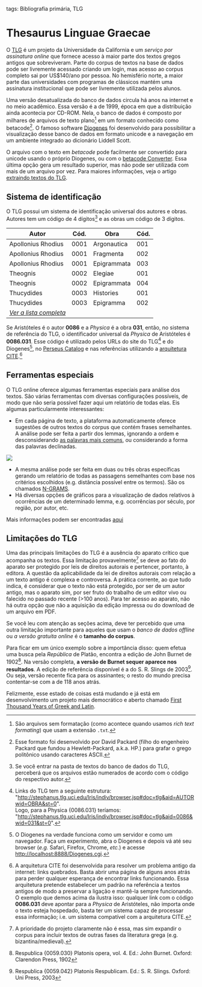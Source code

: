 tags: Bibliografia primária, TLG  

# Thesaurus Linguae Graecae  
  
O [TLG](http://www.tlg.uci.edu) é um projeto da Universidade da California e um *serviço por assinatura online* que fornece acesso à maior parte dos textos gregos antigos que sobreviveram. Parte do corpus de textos na base de dados pode ser livremente acessado criando um login, mas acesso ao corpus completo sai por US$140/ano por pessoa. No hemisfério norte, a maior parte das universidades com programas de clássicos mantém uma assinatura institucional que pode ser livremente utilizada pelos alunos.  
  
Uma versão desatualizada do banco de dados circula há anos na internet e no meio acadêmico. Essa versão é a de 1999, época em que a distribuição ainda acontecia por CD-ROM. Nela, o banco de dados é composto por milhares de arquivos de texto plano[^1] em um formato conhecido como betacode[^2]. O famoso software [Diogenes](https://d.iogen.es/d/download.html) foi desenvolvido para possibilitar a visualização desse banco de dados em formato unicode e a navegação em um ambiente integrado ao dicionário Liddell Scott.  
  
O arquivo com o texto em *betacode* pode facilmente ser convertido para unicode usando o próprio Diogenes, ou com o [betacode Converter](https://cental.uclouvain.be/beta2uni/#extended). Essa última opção gera um resultado superior, mas não pode ser utilizada com mais de um arquivo por vez. Para maiores informações, veja o artigo [extraindo textos do TLG](extraindo-textos-do-TLG).  
  
## Sistema de identificação  
O TLG possui um sistema de identificação universal dos autores e obras. Autores tem um código de 4 dígitos[^3] e as obras um código de 3 dígitos.  
  
| Autor              | Cód. | Obra        | Cód. |  
| ------------------ | ---- | ----------- | ---- |  
| Apollonius Rhodius | 0001 | Argonautica | 001  |  
| Apollonius Rhodius | 0001 | Fragmenta   | 002  |  
| Apollonius Rhodius | 0001 | Epigrammata | 003  |  
| Theognis           | 0002 | Elegiae     | 001  |  
| Theognis           | 0002 | Epigrammata | 004  |  
| Thucydides         | 0003 | Histories   | 001  |  
| Thucydides         | 0003 | Epigramma   | 002  |  
|[*Ver a lista completa*](códigos-do-tlg)|
  
Se Aristóteles é o autor **0086** e a *Physica* é a obra **031**, então, no sistema de referência do TLG, o identificador universal da *Physica* de Aristóteles é **0086.031**. Esse código é utilizado pelos URLs do site do TLG[^4] e do Diogenes[^5], no [Perseus Catalog](https://catalog.perseus.org) e nas referências utilizando a [arquitetura CITE](http://cite-architecture.github.io/about/).[^6]  
  
## Ferramentas especiais  
O TLG online oferece algumas ferramentas especiais para análise dos textos. São várias ferramentas com diversas configurações possíveis, de modo que não seria possível fazer aqui um relatório de todas elas. Eis algumas particularmente interessantes:

* Em cada página de texto, a plataforma automaticamente oferece sugestões de outros textos do corpus que contém frases semelhantes. A análise pode ser feita a partir dos lemmas, ignorando a ordem e desconsiderando [as palavras mais comuns](https://github.com/aurelberra/stopwords/blob/master/revision_notes.md#greek-stopwords), ou considerando a forma das palavras declinadas.

![](https://www.dropbox.com/s/s6wy6t5lxtfcdxe/2020-04-12_18-49-29.png?raw=1)

* A mesma análise pode ser feita em duas ou três obras específicas gerando um relatório de todas as passagens semelhantes com base nos critérios escolhidos (e.g. distância possível entre os termos). São os chamados [N-GRAMS](http://stephanus.tlg.uci.edu/helppdf/ngrams.pdf).
* Há diversas opções de gráficos para a visualização de dados relativos à ocorrências de um determinado lemma, e.g. ocorrências por século, por região, por autor, etc.
  
Mais informações podem ser encontradas [aqui](http://stephanus.tlg.uci.edu/help.php)
  
## Limitações do TLG  
Uma das principais limitações do TLG é a ausência do aparato crítico que acompanha os textos. Essa limitação provavelmente[^9] se deve ao fato do aparato ser protegido por leis de direitos autorais e pertencer, portanto, à editora. A questão da aplicabilidade da lei de direitos autorais com relação a um texto antigo é complexa e controversa. A prática corrente, ao que tudo indica, é considerar que o texto não está protegido, por ser de um autor antigo, mas o aparato sim, por ser fruto do trabalho de um editor vivo ou falecido no passado recente (>100 anos). Para ter acesso ao aparato, não há outra opção que não a aquisição da edição impressa ou do download de um arquivo em PDF.  
  
Se você leu com atenção as seções acima, deve ter percebido que uma outra limitação importante para aqueles que usam o *banco de dados offline* ou *a versão gratuita online* é o **tamanho do corpus**.  
  
Para ficar em um único exemplo sobre a importância disso: quem efetua uma busca pela *República* de Platão, encontra a edição de John Burnet de 1902[^7]. Na versão completa, **a versão de Burnet sequer aparece nos resultados**. A edição de referência disponível é a do S. R. Slings de 2003[^8]. Ou seja, versão recente fica para os assinantes; o resto do mundo precisa contentar-se com a de 118 anos atrás.  
  
Felizmente, esse estado de coisas está mudando e já está em desenvolvimento um projeto mais democrático e aberto chamado [First Thousand Years of Greek and Latin](https://opengreekandlatin.github.io/First1KGreek/).  
  
[^1]: São arquivos sem formatação (como acontece quando usamos *rich text formating*) que usam a extensão `.txt`.  
[^2]: Esse formato foi desenvolvido por David Packard (filho do engenheiro Packard que fundou a Hewlett-Packard, a.k.a. HP.) para grafar o grego politônico usando caracteres ASCII.  
[^3]: Se você entrar na pasta de textos do banco de dados do TLG, perceberá que os arquivos estão numerados de acordo com o código do respectivo autor.  
[^4]: Links do TLG tem a seguinte estrutura:  
  "http://stephanus.tlg.uci.edu/Iris/indiv/browser.jsp#doc=tlg&aid=AUTORwid=OBRA&st=0".  
  Logo, para a Physica {0086.031} teríamos:  
  "http://stephanus.tlg.uci.edu/Iris/indiv/browser.jsp#doc=tlg&aid=0086&wid=031&st=0".  
[^5]: O Diogenes na verdade funciona como um servidor e como um navegador. Faça um experimento, abra o Diogenes e depois vá até seu browser (*e.g.* Safari, Firefox, Chrome, *etc.*) e acesse [http://localhost:8888/Diogenes.cgi](http://localhost:8888/Diogenes.cgi).  
[^6]: A arquitetura CITE foi desenvolvida para resolver um problema antigo da internet: links quebrados. Basta abrir uma página de alguns anos atrás para perder qualquer esperança de encontrar links funcionando. Essa arquitetura pretende estabelecer um padrão na referência a textos antigos de modo a preservar a ligação e mantê-la sempre funcionando. O exemplo que demos acima da ilustra isso: qualquer link com o código **0086.031** deve apontar para a *Physica* de Aristóteles, não importa onde o texto esteja hospedado, basta ter um sistema capaz de processar essa informação; i.e. um sistema compatível com a arquitetura CITE.  
[^7]: Respublica {0059.030} Platonis opera, vol. 4. Ed.: John Burnet. Oxford: Clarendon Press, 1902
[^8]: Respublica {0059.042} Platonis Respublicam. Ed.: S. R. Slings. Oxford: Uni Press, 2003
[^9]: A prioridade do projeto claramente não é essa, mas sim expandir o corpus para incluir textos de outras fases da literatura grega (e.g. bizantina/medieval).   